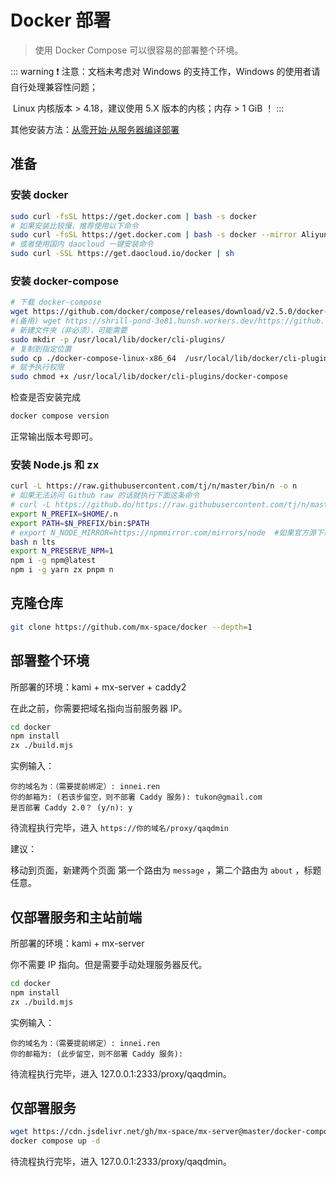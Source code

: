 # Docker 部署

>  使用 Docker Compose 可以很容易的部署整个环境。

::: warning
❗ 注意：文档未考虑对 Windows 的支持工作，Windows 的使用者请自行处理兼容性问题；
        

​      Linux 内核版本 > 4.18，建议使用 5.X 版本的内核；内存 > 1 GiB ！
:::

其他安装方法：[从零开始·从服务器编译部署](/deploy/server/server.md)

## 准备


### 安装 docker

```bash
sudo curl -fsSL https://get.docker.com | bash -s docker
# 如果安装比较慢，推荐使用以下命令
sudo curl -fsSL https://get.docker.com | bash -s docker --mirror Aliyun
# 或者使用国内 daocloud 一键安装命令
sudo curl -SSL https://get.daocloud.io/docker | sh
```

### 安装 docker-compose

```bash
# 下载 docker-compose
wget https://github.com/docker/compose/releases/download/v2.5.0/docker-compose-linux-x86_64
#(备用) wget https://shrill-pond-3e81.hunsh.workers.dev/https://github.com/docker/compose/releases/download/v2.5.0/docker-compose-linux-x86_64
# 新建文件夹（非必须），可能需要
sudo mkdir -p /usr/local/lib/docker/cli-plugins/
# 复制到指定位置
sudo cp ./docker-compose-linux-x86_64  /usr/local/lib/docker/cli-plugins/docker-compose
# 赋予执行权限
sudo chmod +x /usr/local/lib/docker/cli-plugins/docker-compose
```

检查是否安装完成

```bash
docker compose version
```

正常输出版本号即可。

### 安装 Node.js 和 zx

```bash
curl -L https://raw.githubusercontent.com/tj/n/master/bin/n -o n
# 如果无法访问 Github raw 的话就执行下面这条命令
# curl -L https://github.do/https://raw.githubusercontent.com/tj/n/master/bin/n -o n
export N_PREFIX=$HOME/.n
export PATH=$N_PREFIX/bin:$PATH
# export N_NODE_MIRROR=https://npmmirror.com/mirrors/node  #如果官方源下载慢的话可以执行这条换国内源
bash n lts
export N_PRESERVE_NPM=1
npm i -g npm@latest
npm i -g yarn zx pnpm n
```

## 克隆仓库

```bash
git clone https://github.com/mx-space/docker --depth=1
```

## 部署整个环境

所部署的环境：kami + mx-server + caddy2

在此之前，你需要把域名指向当前服务器 IP。

```bash
cd docker
npm install
zx ./build.mjs
```

实例输入：

```
你的域名为：（需要提前绑定）: innei.ren
你的邮箱为: (若该步留空，则不部署 Caddy 服务): tukon@gmail.com
是否部署 Caddy 2.0？ (y/n): y
```

待流程执行完毕，进入 `https://你的域名/proxy/qaqdmin`  

建议：

移动到页面，新建两个页面 第一个路由为 `message`  ，第二个路由为 `about` ，标题任意。

## 仅部署服务和主站前端

所部署的环境：kami + mx-server

你不需要 IP 指向。但是需要手动处理服务器反代。

```bash
cd docker
npm install
zx ./build.mjs
```

实例输入：

```
你的域名为：（需要提前绑定）: innei.ren
你的邮箱为: (此步留空，则不部署 Caddy 服务):
```

待流程执行完毕，进入 127.0.0.1:2333/proxy/qaqdmin。

## 仅部署服务

```bash
wget https://cdn.jsdelivr.net/gh/mx-space/mx-server@master/docker-compose.yml
docker compose up -d
```

待流程执行完毕，进入 127.0.0.1:2333/proxy/qaqdmin。
